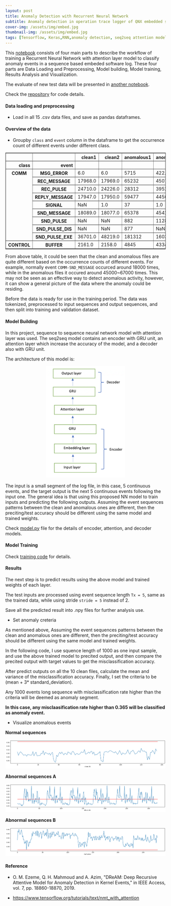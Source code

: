 ```yaml
---
layout: post
title: Anomaly Detection with Recurrent Neural Network
subtitle: Anomaly detection in operation trace logger of QNX embedded system products
cover-img: /assets/img/embed.jpg
thumbnail-img: /assets/img/embed.jpg
tags: [Tensorflow, Keras,RNN,anomaly detection, seq2seq attention model]
---
```


This [notebook](https://github.com/weiwei-liu/anomaly_detection/blob/master/anomaly_detection_NN_train.ipynb) consists of four main parts to describe the workflow of training a Recurrent Neural Network with attention layer model to classify anomaly events in a sequence based embeded software log. These four parts are Data Loading and Preprocessing, Model building, Model training, Results Analysis and Visualization.

The evaluate of new test data will be presented in [another notebook](https://github.com/weiwei-liu/anomaly_detection/blob/master/anomaly_detection_NN_test.ipynb).

Check the [repository](https://github.com/weiwei-liu/anomaly_detection) for code details.


#### Data loading and preprocessing

* Load in all 15 .csv data files, and save as pandas dataframes.


#### Overview of the data

* Groupby `class` and `event` column in the dataframe to get the occurrence count of different events under different class.


<div>
<style scoped>
    .dataframe tbody tr th:only-of-type {
        vertical-align: middle;
    }

    .dataframe tbody tr th {
        vertical-align: top;
    }

    .dataframe thead th {
        text-align: right;
    }
</style>
<table border="1" class="dataframe">
  <thead>
    <tr style="text-align: right;">
      <th></th>
      <th></th>
      <th>clean1</th>
      <th>clean2</th>
      <th>anomalous1</th>
      <th>anomalous2</th>
    </tr>
    <tr>
      <th>class</th>
      <th>event</th>
      <th></th>
      <th></th>
      <th></th>
      <th></th>
    </tr>
  </thead>
  <tbody>
    <tr>
      <th rowspan="9" valign="top">COMM</th>
      <th>MSG_ERROR</th>
      <td>6.0</td>
      <td>6.0</td>
      <td>5715</td>
      <td>422.0</td>
    </tr>
    <tr>
      <th>REC_MESSAGE</th>
      <td>17968.0</td>
      <td>17969.0</td>
      <td>65232</td>
      <td>45072.0</td>
    </tr>
    <tr>
      <th>REC_PULSE</th>
      <td>24710.0</td>
      <td>24226.0</td>
      <td>28312</td>
      <td>39529.0</td>
    </tr>
    <tr>
      <th>REPLY_MESSAGE</th>
      <td>17947.0</td>
      <td>17950.0</td>
      <td>59477</td>
      <td>44565.0</td>
    </tr>
    <tr>
      <th>SIGNAL</th>
      <td>NaN</td>
      <td>1.0</td>
      <td>37</td>
      <td>1.0</td>
    </tr>
    <tr>
      <th>SND_MESSAGE</th>
      <td>18089.0</td>
      <td>18077.0</td>
      <td>65378</td>
      <td>45426.0</td>
    </tr>
    <tr>
      <th>SND_PULSE</th>
      <td>NaN</td>
      <td>NaN</td>
      <td>882</td>
      <td>11289.0</td>
    </tr>
    <tr>
      <th>SND_PULSE_DIS</th>
      <td>NaN</td>
      <td>NaN</td>
      <td>877</td>
      <td>NaN</td>
    </tr>
    <tr>
      <th>SND_PULSE_EXE</th>
      <td>36701.0</td>
      <td>48219.0</td>
      <td>181312</td>
      <td>160365.0</td>
    </tr>
    <tr>
      <th>CONTROL</th>
      <th>BUFFER</th>
      <td>2161.0</td>
      <td>2158.0</td>
      <td>4845</td>
      <td>4334.0</td>
    </tr>
  </tbody>
</table>
</div>



From above table, it could be seen that the clean and anomalous files are quite different based on the occurrence counts of different events. For example, normally event `COMM-SND_MESSAGE` occurced around 18000 times, while in the anomalous files it occured around 45000~67000 times. This may not be seen as an effective way to detect anomalous activity, however, it can show a general picture of the data where the anomaly could be residing.

Before the data is ready for use in the training period. The data was tokenized, preprocessed to input sequences and output sequences, and then split into training and validation dataset.


#### Model Building

In this project, sequence to sequence neural network model with attention layer was used. The seq2seq model contains an encoder with GRU unit, an attention layer which increase the accuracy of the model, and a decoder also with GRU unit.

The architecture of this model is:

<div style="text-align:center">
<img src="/assets/img/attention.png" alt="seq2seq model architecture" width="250" height="350"/>
</div>

The input is a small segment of the log file, in this case, 5 continuous events, and the target output is the next 5 continuous events following the input one. The general idea is that using this proposed NN model to train inputs and predicting the following outputs. Assuming the event sequences patterns between the clean and anomalous ones are different, then the preciting/test accuracy should be different using the same model and trained weights.

Check [model.py](https://github.com/weiwei-liu/anomaly_detection/blob/master/model.py) file for the details of encoder, attention, and decoder models.

#### Model Training

Check [training code](https://github.com/weiwei-liu/anomaly_detection/blob/master/anomaly_detection_NN_train.ipynb) for details.

#### Results

The next step is to predict results using the above model and trained weights of each layer.

The test inputs are processed using event sequence length `Tx = 5`, same as the trained data, while using stride `stride = 5` instead of 2.

Save all the predicted result into .npy files for further analysis use.

* Set anomaly creteria

As mentioned above, Assuming the event sequences patterns between the clean and anomalous ones are different, then the preciting/test accuracy should be different using the same model and trained weights.

In the following code, I use squence length of 1000 as one input sample, and use the above trained model to precited output, and then compare the precited output with target values to get the misclassification accuracy.


After predict outputs on all the 10 clean files, calculate the mean and variance of the misclassification accuracy. Finally, I set the criteria to be (mean + 3* standard_deviation).

Any 1000 events long sequence with  misclassification rate higher than the criteria will be deemed as anomaly segment.


**In this case, any misclaasification rate higher than 0.365 will be classified as anomaly event.**

* Visualize anomalous events

**Normal sequences**



![png](/assets/img/output_49_1.png)


**Abnormal sequences A**



![png](/assets/img/output_49_21.png)

**Abnormal sequences B**


![png](/assets/img/output_49_29.png)




#### Reference

* O. M. Ezeme, Q. H. Mahmoud and A. Azim, "DReAM: Deep Recursive Attentive Model for Anomaly Detection in Kernel Events," in IEEE Access, vol. 7, pp. 18860-18870, 2019.

* https://www.tensorflow.org/tutorials/text/nmt_with_attention
